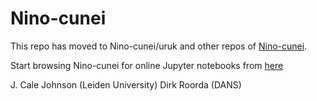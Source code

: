 # Nino-cunei
This repo has moved to Nino-cunei/uruk and other repos of
[Nino-cunei](https://github.com/Nino-cunei).

Start browsing Nino-cunei for online Jupyter notebooks from
[here](http://nbviewer.jupyter.org/github/Nino-cunei/)

J. Cale Johnson (Leiden University)
Dirk Roorda (DANS)
